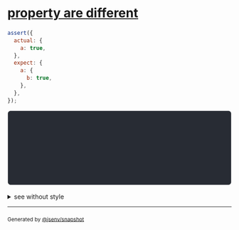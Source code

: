 # [property are different](../../object.test.js#L15)

```js
assert({
  actual: {
    a: true,
  },
  expect: {
    a: {
      b: true,
    },
  },
});
```

![img](throw.svg)

<details>
  <summary>see without style</summary>

```console
AssertionError: actual and expect are different

actual: {
  a: true,
}
expect: {
  a: {
    b: true,
  },
}
```

</details>

---
<sub>
  Generated by <a href="https://github.com/jsenv/core/tree/main/packages/independent/snapshot">@jsenv/snapshot</a>
</sub>